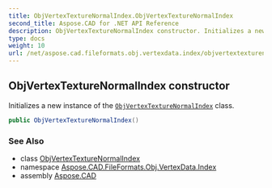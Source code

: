 ```yaml
---
title: ObjVertexTextureNormalIndex.ObjVertexTextureNormalIndex
second_title: Aspose.CAD for .NET API Reference
description: ObjVertexTextureNormalIndex constructor. Initializes a new instance of the ObjVertexTextureNormalIndex class
type: docs
weight: 10
url: /net/aspose.cad.fileformats.obj.vertexdata.index/objvertextexturenormalindex/objvertextexturenormalindex/
---
```

## ObjVertexTextureNormalIndex constructor

Initializes a new instance of the [`ObjVertexTextureNormalIndex`](../) class.

```csharp
public ObjVertexTextureNormalIndex()
```

### See Also

* class [ObjVertexTextureNormalIndex](../)
* namespace [Aspose.CAD.FileFormats.Obj.VertexData.Index](../../objvertextexturenormalindex/)
* assembly [Aspose.CAD](../../../)


